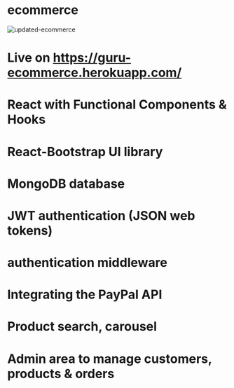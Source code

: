 
# ecommerce


![updated-ecommerce](https://user-images.githubusercontent.com/59472229/145772405-50e1ef0f-2095-42c3-bd1a-a1523b5749e6.jpg)



# Live on https://guru-ecommerce.herokuapp.com/


# React with Functional Components & Hooks
# React-Bootstrap UI library
# MongoDB database
# JWT authentication (JSON web tokens)
# authentication middleware
# Integrating the PayPal API
# Product search, carousel
# Admin area to manage customers, products & orders




